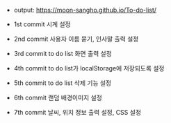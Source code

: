 * output: https://moon-sangho.github.io/To-do-list/

* 1st commit
  시계 설정

* 2nd commit
  사용자 이름 묻기, 인사말 출력 설정

* 3rd commit
  to do list 화면 출력 설정

* 4th commit
  to do list가 localStorage에 저장되도록 설정

* 5th commit
  to do list 삭제 기능 설정

* 6th commit
  랜덤 배경이미지 설정

* 7th commit
  날씨, 위치 정보 출력 설정, 
  CSS 설정